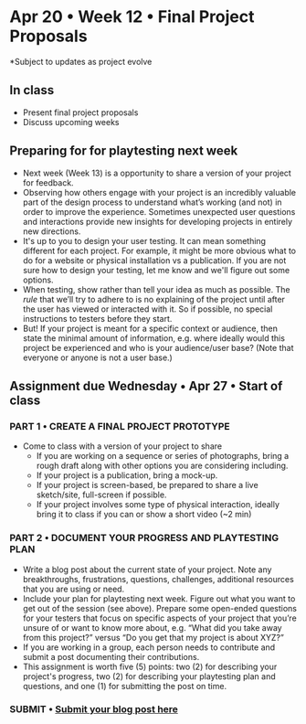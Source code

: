 # Apr 20 • Week 12 • Final Project Proposals

*Subject to updates as project evolve

## In class
- Present final project proposals
- Discuss upcoming weeks

## Preparing for for playtesting next week
- Next week (Week 13) is a opportunity to share a version of your project for feedback.
- Observing how others engage with your project is an incredibly valuable part of the design process to understand what’s working (and not) in order to improve the experience. Sometimes unexpected user questions and interactions provide new insights for developing projects in entirely new directions.
- It's up to you to design your user testing. It can mean something different for each project. For example, it might be more obvious what to do for a website or physical installation vs a publication. If you are not sure how to design your testing, let me know and we'll figure out some options.
- When testing, show rather than tell your idea as much as possible. The *rule* that we’ll try to adhere to is no explaining of the project until after the user has viewed or interacted with it. So if possible, no special instructions to testers before they start.
- But! If your project is meant for a specific context or audience, then state the minimal amount of information, e.g. where ideally would this project be experienced and who is your audience/user base? (Note that everyone or anyone is not a user base.)

## Assignment due Wednesday • Apr 27 • Start of class
### PART 1 • CREATE A FINAL PROJECT PROTOTYPE
- Come to class with a version of your project to share
    - If you are working on a sequence or series of photographs, bring a rough draft along with other options you are considering including.
    - If your project is a publication, bring a mock-up.
    - If your project is screen-based, be prepared to share a live sketch/site, full-screen if possible.
    - If your project involves some type of physical interaction, ideally bring it to class if you can or show a short video (~2 min)

### PART 2 • DOCUMENT YOUR PROGRESS AND PLAYTESTING PLAN
- Write a blog post about the current state of your project. Note any breakthroughs, frustrations, questions, challenges, additional resources that you are using or need. 
- Include your plan for playtesting next week. Figure out what you want to get out of the session (see above). Prepare some open-ended questions for your testers that focus on specific aspects of your project that you’re unsure of or want to know more about, e.g. “What did you take away from this project?” versus “Do you get that my project is about XYZ?​” 
- If you are working in a group, each person needs to contribute and submit a post documenting their contributions.
- This assignment is worth five (5) points: two (2) for describing your project's progress, two (2) for describing your playtesting plan and questions, and one (1) for submitting the post on time. 

### SUBMIT • [Submit your blog post here](https://forms.gle/JfwCTv7JqkieZ8yz8)

